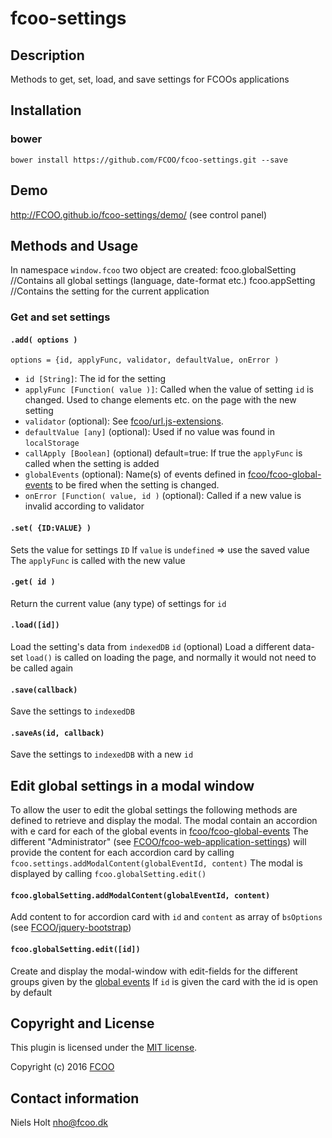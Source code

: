 # fcoo-settings
>


## Description
Methods to get, set, load, and save settings for FCOOs applications

## Installation
### bower
`bower install https://github.com/FCOO/fcoo-settings.git --save`

## Demo
http://FCOO.github.io/fcoo-settings/demo/  (see control panel)

## Methods and Usage
In namespace `window.fcoo` two object are created:
    fcoo.globalSetting  //Contains all global settings (language, date-format etc.)
    fcoo.appSetting     //Contains the setting for the current application

### Get and set settings

#### `.add( options )`
    options = {id, applyFunc, validator, defaultValue, onError )

- `id [String]`: The id for the setting
- `applyFunc [Function( value )]`: Called when the value of setting `id` is changed. Used to change elements etc. on the page with the new setting
- `validator` (optional): See [fcoo/url.js-extensions](https://github.com/FCOO/url.js-extensions#validatevalue-value-validator-).
- `defaultValue [any]` (optional): Used if no value was found in `localStorage`
- `callApply [Boolean]` (optional) default=true: If true the `applyFunc` is called when the setting is added
- `globalEvents` (optional): Name(s) of events defined in [fcoo/fcoo-global-events](https://github.com/FCOO/fcoo-global-events) to be fired when the setting is changed.
- `onError [Function( value, id )` (optional): Called if a new value is invalid according to validator

#### `.set( {ID:VALUE} )`
Sets the value for settings `ID`
If `value` is `undefined` => use the saved value
The `applyFunc` is called with the new value

#### `.get( id )`
Return the current value (any type) of settings for `id`

#### `.load([id])`
Load the setting's data from `indexedDB`
`id` (optional) Load a different data-set
`load()` is called on loading the page, and normally it would not need to be called again

#### `.save(callback)`
Save the settings to `indexedDB`

#### `.saveAs(id, callback)`
Save the settings to `indexedDB` with a new `id`

## Edit global settings in a modal window
To allow the user to edit the global settings the following methods are defined to retrieve and display the modal.
The modal contain an accordion with e card for each of the global events in [fcoo/fcoo-global-events](https://github.com/FCOO/fcoo-global-events)
The different "Administrator" (see [FCOO/fcoo-web-application-settings](https://gitlab.com/FCOO/fcoo-web-application-settings)) will provide the content for each accordion card by calling `fcoo.settings.addModalContent(globalEventId, content)`
The modal is displayed by calling `fcoo.globalSetting.edit()`

#### `fcoo.globalSetting.addModalContent(globalEventId, content)`
Add content to for accordion card with `id` and `content` as array of `bsOptions` (see [FCOO/jquery-bootstrap](https://github.com/FCOO/jquery-bootstrap))

#### `fcoo.globalSetting.edit([id])`
Create and display the modal-window with edit-fields for the different groups given by the [global events](https://github.com/FCOO/fcoo-global-events)
If `id` is given the card with the id is open by default

## Copyright and License
This plugin is licensed under the [MIT license](https://github.com/FCOO/fcoo-settings/LICENSE).

Copyright (c) 2016 [FCOO](https://github.com/FCOO)

## Contact information

Niels Holt nho@fcoo.dk
